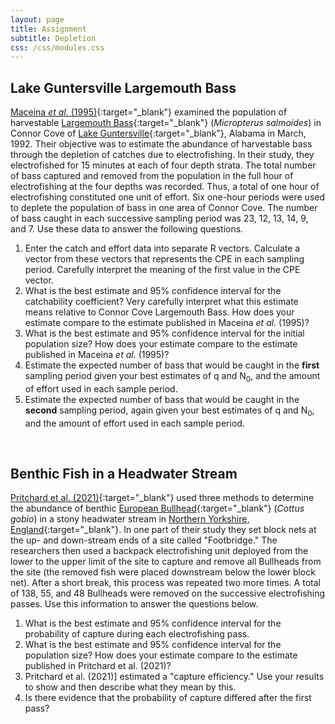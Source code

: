 ```yaml
---
layout: page
title: Assignment
subtitle: Depletion
css: /css/modules.css
---
```


## Lake Guntersville Largemouth Bass
[Maceina *et al.* (1995)](https://www.researchgate.net/profile/Michael_Maceina/publication/233240780_Estimating_Harvestable_Largemouth_Bass_Abundance_in_a_Reservoir_with_an_Electrofishing_Catch_Depletion_Technique/links/54f3431a0cf24eb8794c2aae.pdf){:target="_blank"} examined the population of harvestable [Largemouth Bass](https://en.wikipedia.org/wiki/Largemouth_bass){:target="_blank"} (*Micropterus salmoides*) in Connor Cove of [Lake Guntersville](https://en.wikipedia.org/wiki/Guntersville_Lake){:target="_blank"}, Alabama in March, 1992. Their objective was to estimate the abundance of harvestable bass through the depletion of catches due to electrofishing. In their study, they electrofished for 15 minutes at each of four depth strata. The total number of bass captured and removed from the population in the full hour of electrofishing at the four depths was recorded. Thus, a total of one hour of electrofishing constituted one unit of effort. Six one-hour periods were used to deplete the population of bass in one area of Connor Cove. The number of bass caught in each successive sampling period was 23, 12, 13, 14, 9, and 7. Use these data to answer the following questions.

1. Enter the catch and effort data into separate R vectors. Calculate a vector from these vectors that represents the CPE in each sampling period. Carefully interpret the meaning of the first value in the CPE vector.
1. What is the best estimate and 95% confidence interval for the catchability coefficient? Very carefully interpret what this estimate means relative to Connor Cove Largemouth Bass.  How does your estimate compare to the estimate published in Maceina *et al.* (1995)?
1. What is the best estimate and 95% confidence interval for the initial population size? How does your estimate compare to the estimate published in Maceina *et al.* (1995)?
1. Estimate the expected number of bass that would be caught in the **first** sampling period given your best estimates of q and N<sub>0</sub>, and the amount of effort used in each sample period.
1. Estimate the expected number of bass that would be caught in the **second** sampling period, again given your best estimates of q and N<sub>0</sub>, and the amount of effort used in each sample period.

&nbsp;

## Benthic Fish in a Headwater Stream
[Pritchard et al. (2021)](https://besjournals.onlinelibrary.wiley.com/doi/pdf/10.1002/2688-8319.12111){:target="_blank"} used three methods to determine the abundance of benthic [European Bullhead](https://en.wikipedia.org/wiki/European_bullhead){:target="_blank"} (*Cottus gobio*) in a stony headwater stream in [Northern Yorkshire, England](https://en.wikipedia.org/wiki/North_Yorkshire){:target="_blank"}. In one part of their study they set block nets at the up- and down-stream ends of a site called "Footbridge." The researchers then used a backpack electrofishing unit deployed from the lower to the upper limit of the site to capture and remove all Bullheads from the site (the removed fish were placed downstream below the lower block net). After a short break, this process was repeated two more times. A total of 138, 55, and 48 Bullheads were removed on the successive electrofishing passes. Use this information to answer the questions below.

1. What is the best estimate and 95% confidence interval for the probability of capture during each electrofishing pass.
1. What is the best estimate and 95% confidence interval for the population size? How does your estimate compare to the estimate published in Pritchard et al. (2021)?
1. Pritchard et al. (2021)] estimated a "capture efficiency." Use your results to show and then describe what they mean by this.
1. Is there evidence that the probability of capture differed after the first pass?
